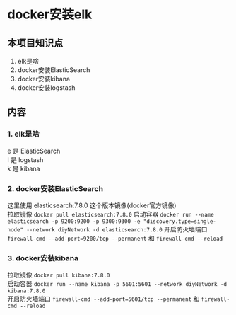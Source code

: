 # docker安装elk

## 本项目知识点
1. elk是啥  
2. docker安装ElasticSearch  
3. docker安装kibana  
4. docker安装logstash  


## 内容
### 1. elk是啥  
e  是 ElasticSearch  
l  是 logstash   
k  是 kibana   




### 2. docker安装ElasticSearch  
这里使用  elasticsearch:7.8.0  这个版本镜像(docker官方镜像)   
拉取镜像  `docker pull elasticsearch:7.8.0`
启动容器  `docker run --name elasticsearch -p 9200:9200 -p 9300:9300 -e "discovery.type=single-node" --network diyNetwork -d elasticsearch:7.8.0`
开启防火墙端口  `firewall-cmd --add-port=9200/tcp --permanent`  和  `firewall-cmd --reload`



### 3. docker安装kibana  
拉取镜像  `docker pull kibana:7.8.0`  
启动容器  `docker run --name kibana -p 5601:5601 --network diyNetwork -d kibana:7.8.0`  
开启防火墙端口  `firewall-cmd --add-port=5601/tcp --permanent`  和  `firewall-cmd --reload`








